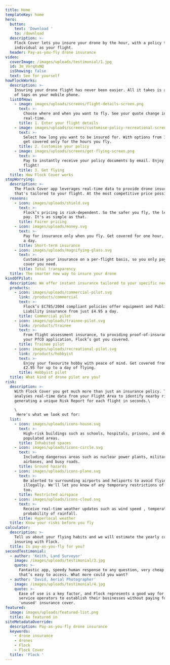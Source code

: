 ```yaml
---
title: Home
templateKey: home
hero:
  button:
    text: 'Download '
    to: /download
  description: >-
    Flock Cover lets you insure your drone by the hour, with a policy that's as
    individual as your flight.
  header: Pay-as-you-fly drone insurance
video:
  coverImage: /images/uploads/testimonial/1.jpg
  id: 3m_VorqXuNQ
  isShowing: false
  text: See for yourself
howFlockWorks:
  description: >-
    Insuring your drone flight has never been easier. All it takes is a matter
    of taps on your mobile phone.
  listOfHow:
    - image: images/uploads/screens/flight-details-screen.png
      text: >-
        Choose where and when you want to fly. See your quote change in
        real-time.
      title: 1. Enter your flight details
    - image: images/uploads/screens/customise-policy-recreational-screen.png
      text: >-
        Select how long you want to be insured for. With options from 1-8 hours,
        get covered only for the hours you fly.
      title: 2. Customise your policy
    - image: images/uploads/screens/get-flying-screen.png
      text: >-
        Pay to instantly receive your policy documents by email. Enjoy the
        flight!
      title: 3. Get flying
  title: How Flock Cover works
stopWorrying:
  description: >-
    The Flock Cover app leverages real-time data to provide drone insurance
    that's tailored to your flight. At the most competitive price possible.
  reasons:
    - icon: images/uploads/shield.svg
      text: >-
        Flock’s pricing is risk-dependent. So the safer you fly, the less you
        pay. It's as simple as that.
      title: Fairer pricing
    - icon: images/uploads/money.svg
      text: >-
        Pay for insurance only when you fly. Get covered for one hour, or up to
        a day.
      title: Short-term insurance
    - icon: images/uploads/magnifying-glass.svg
      text: >-
        Customise your insurance on a per-flight basis, so you only pay for the
        cover you need.
      title: Total transparency
  title: The smarter new way to insure your drone
kindOfPilot:
  description: We offer instant insurance tailored to your specific needs.
  products:
    - icon: images/uploads/commercial-pilot.svg
      link: /products/commercial
      text: >-
        Flock’s EC785/2004 compliant policies offer equipment and Public
        Liability insurance from just £4.95 a day.
      title: Commercial pilot
    - icon: images/uploads/trainee-pilot.svg
      link: /products/trainee
      text: >-
        From flight assessment insurance, to providing proof-of-insurance for
        your PfCO application, Flock’s got you covered.
      title: Trainee pilot
    - icon: images/uploads/recreational-pilot.svg
      link: /products/hobbyist
      text: >-
        Enjoy your favourite hobby with peace of mind. Get covered from just
        £2.95 for up to a day of flying.
      title: Hobbyist pilot
  title: What kind of drone pilot are you?
risk:
  description: >-
    With Flock Cover you get much more than just an insurance policy. The app
    analyses real-time data from your Flight Area to identify nearby risks;
    generating a unique Risk Report for each flight in seconds.\

    \
     Here's what we look out for:
  list:
    - icon: images/uploads/icons-house.svg
      text: >-
        High-risk buildings such as schools, hospitals, prisons, and densely
        populated areas.
      title: Inhabited spaces
    - icon: images/uploads/icons-circle.svg
      text: >-
        Including dangerous areas such as nuclear power plants, military
        airbases, and busy roads.
      title: Ground hazards
    - icon: images/uploads/icons-plane.svg
      text: >-
        Be alerted to surrounding airports and heliports to avoid flying
        illegally. We'll let you know of any temporary restrictions of airspace
        too.
      title: Restricted airspace
    - icon: images/uploads/icons-cloud.svg
      text: >-
        Receive real-time weather updates such as wind speed , temperature and
        probability of rainfall.
      title: Hyperlocal weather
  title: Know your risks before you fly
calculator:
  description: >-
    Tell us about your flying habits and we will estimate the yearly cost of
    insuring with Flock.
  title: Is pay-as-you-fly for you?
secondTestimonial:
  - author: 'Keith, Land Surveyor'
    image: /images/uploads/testimonial/3.jpg
    quote: >-
      Fantastic app, speedy human response to any question, very cheap insurance
      that’s easy to access. What more could you want?
  - author: 'David, Aerial Photographer'
    image: /images/uploads/testimonial/4.jpg
    quote: >-
      Ease of use is a key factor, and Flock represents a good way for new UAV
      service operators to establish their businesses without paying for
      'unused' insurance cover.
featured:
  image: images/uploads/featured-list.png
  title: As featured in
siteMetadataOverride:
  description: Pay-as-you-fly drone insurance
  keywords:
    - drone insurance
    - drones
    - Flock
    - Flock Cover
  title: 'Flock '
---
```


